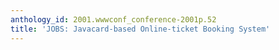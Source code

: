 ```yaml
---
anthology_id: 2001.wwwconf_conference-2001p.52
title: 'JOBS: Javacard-based Online-ticket Booking System'
---
```


